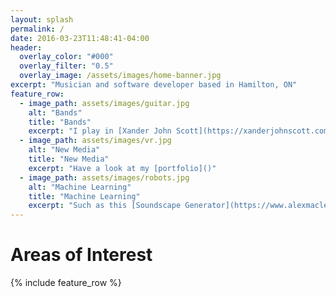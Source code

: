 ```yaml
---
layout: splash
permalink: /
date: 2016-03-23T11:48:41-04:00
header:
  overlay_color: "#000"
  overlay_filter: "0.5"
  overlay_image: /assets/images/home-banner.jpg
excerpt: "Musician and software developer based in Hamilton, ON"
feature_row:
  - image_path: assets/images/guitar.jpg
    alt: "Bands"
    title: "Bands"
    excerpt: "I play in [Xander John Scott](https://xanderjohnscott.com/) and [Deepsea Challenger](https://www.facebook.com/deepseachallengerband/)"
  - image_path: assets/images/vr.jpg
    alt: "New Media"
    title: "New Media"
    excerpt: "Have a look at my [portfolio]()"
  - image_path: assets/images/robots.jpg
    alt: "Machine Learning"
    title: "Machine Learning"
    excerpt: "Such as this [Soundscape Generator](https://www.alexmaclean.ca/2017/12/01/soundscape-generator.html)"
---
```


# Areas of Interest

{% include feature_row %}
